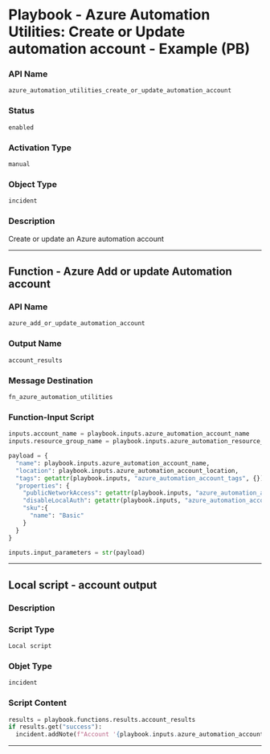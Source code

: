 <!--
    DO NOT MANUALLY EDIT THIS FILE
    THIS FILE IS AUTOMATICALLY GENERATED WITH resilient-sdk codegen
    Generated with resilient-sdk v49.1.51
-->

# Playbook - Azure Automation Utilities: Create or Update automation account - Example (PB)

### API Name
`azure_automation_utilities_create_or_update_automation_account`

### Status
`enabled`

### Activation Type
`manual`

### Object Type
`incident`

### Description
Create or update an Azure automation account


---
## Function - Azure Add or update Automation account

### API Name
`azure_add_or_update_automation_account`

### Output Name
`account_results`

### Message Destination
`fn_azure_automation_utilities`

### Function-Input Script
```python
inputs.account_name = playbook.inputs.azure_automation_account_name
inputs.resource_group_name = playbook.inputs.azure_automation_resource_group

payload = {
  "name": playbook.inputs.azure_automation_account_name,
  "location": playbook.inputs.azure_automation_account_location,
  "tags": getattr(playbook.inputs, "azure_automation_account_tags", {}),
  "properties": {
    "publicNetworkAccess": getattr(playbook.inputs, "azure_automation_account_public_network_access", True),
    "disableLocalAuth": getattr(playbook.inputs, "azure_automation_account_disbale_local_auth", False),
    "sku":{
      "name": "Basic"
    }
  }
}

inputs.input_parameters = str(payload)
```

---

## Local script - account output

### Description


### Script Type
`Local script`

### Objet Type
`incident`

### Script Content
```python
results = playbook.functions.results.account_results
if results.get("success"):
  incident.addNote(f"Account '{playbook.inputs.azure_automation_account_name}' was create/updated successfully.")
```

---
